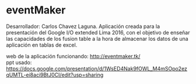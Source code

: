 # eventMaker
Desarrollador: Carlos Chavez Laguna.
Aplicación creada para la presentación del Google I/O extended Lima 2016, con el objetivo de enseñar las capacidades de los fusion table a la hora de almacenar los datos de una aplicación en tablas de excel.

web de la aplicación funcionando: http://eventmaker.tk/
<br/> ppt usado: https://docs.google.com/presentation/d/1WsED4Nak9fOWL_M4mSOpo2ezqUMTL-ei8aci9BtJ0CI/edit?usp=sharing
